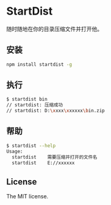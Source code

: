 # StartDist

随时随地在你的目录压缩文件并打开他。

## 安装

```sh
npm install startdist -g
```

## 执行

```sh
$ startdist bin
// startdist: 压缩成功
// startdist: D:\xxxx\xxxxxx\bin.zip
```

## 帮助

```sh
$ startdist --help
Usage:
  startdist    需要压缩并打开的文件名
  startdist    E://xxxxxx
```

## License

The MIT license.
